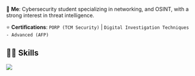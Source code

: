 💬 **Me**: Cybersecurity student specializing in networking, and OSINT, with a strong interest in threat intelligence.

⭐ **Certifications**: `PORP (TCM Security)` | `Digital Investigation Techniques - Advanced (AFP)`

## 👨‍💻 Skills
[![](https://skillicons.dev/icons?i=ansible,bash,c,cmake,docker,git,latex,linux,powershell,py,vim,vscode)](https://skillicons.dev)

<!--
**Wemubis/Wemubis** is a ✨ _special_ ✨ repository because its `README.md` (this file) appears on your GitHub profile.

Here are some ideas to get you started:

- 🔭 I’m currently working on ...
- 🌱 I’m currently learning ...
- 👯 I’m looking to collaborate on ...
- 🤔 I’m looking for help with ...
- 💬 Ask me about ...
- 📫 How to reach me: ...
- 😄 Pronouns: ...
- ⚡ Fun fact: ...
-->
